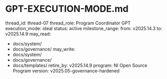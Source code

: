 # GPT-EXECUTION-MODE.md

thread_id: thread-07
thread_role: Program Coordinator GPT
execution_mode: ideal
status: active
milestone_range:
  from: v2025.14.3
  to: v2025.14.9
may_read:
  - docs/system/
  - docs/governance/
may_write:
  - docs/system/
  - docs/governance/
  - docs/templates/
retire_by: v2025.14.9
program: NI Open Source Program
version: v2025.05-governance-hardened
